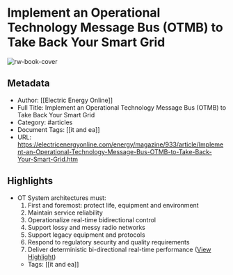 # Implement an Operational Technology Message Bus (OTMB) to Take Back Your Smart Grid

![rw-book-cover](https://electricenergyonline.com/EE/MagCovers/112b.jpg)

## Metadata
- Author: [[Electric Energy Online]]
- Full Title: Implement an Operational Technology Message Bus (OTMB) to Take Back Your Smart Grid
- Category: #articles
- Document Tags: [[it and ea]] 
- URL: https://electricenergyonline.com/energy/magazine/933/article/Implement-an-Operational-Technology-Message-Bus-OTMB-to-Take-Back-Your-Smart-Grid.htm

## Highlights
- OT System architectures must:
  1. First and foremost: protect life, equipment and environment
  2. Maintain service reliability
  3. Operationalize real-time bidirectional control
  4. Support lossy and messy radio networks
  5. Support legacy equipment and protocols
  6. Respond to regulatory security and quality requirements
  7. Deliver deterministic bi-directional real-time performance ([View Highlight](https://read.readwise.io/read/01he3q0zzchyq6q5acxrc9yv37))
    - Tags: [[it and ea]] 
